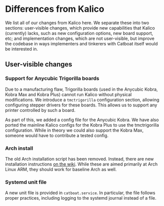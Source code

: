 # Differences from Kalico

We list all of our changes from Kalico here. We separate these into two
sections: user-visible changes, which provide new capabilities that Kalico
(currently) lacks, such as new configuration options, new board support, etc;
and implementation changes, which are not user-visible, but improve the codebase
in ways implementers and tinkerers with Catboat itself would be interested in.

## User-visible changes

### Support for Anycubic Trigorilla boards

Due to a manufacturing flaw, Trigorilla boards (used in the Anycubic Kobra,
Kobra Max and Kobra Plus) cannot run Kalico without physical modifications. We
introduce a `tmctrigorilla` configuration section, allowing configuring stepper
drivers for these boards. This allows us to support any printer controlled by
such a board.

As part of this, we added a config file for the Anycubic Kobra.
We have also ported the mainline Kalico configs for the Kobra Plus to use the
tmctrigorilla configuration.
While in theory we could also support the Kobra Max, someone would have to
contribute a tested config.

### Arch install

The old Arch installation script has been removed. Instead, there are new
installation instructions [on the wiki][arch-install]. While these are aimed
primarily at Arch Linux ARM, they should work for baseline Arch as well.

### Systemd unit file

A new unit file is provided in `catboat.service`. In particular, the file
follows proper practices, including logging to the systemd journal instead of a
file.

[arch-install]: https://github.com/printers-for-people/catboat/wiki/Arch-Linux-ARM-install
